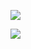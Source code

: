 <a href="https://sichan-dev.tistory.com/" target="_blank"><img src="https://img.shields.io/badge/blog?style=social&logo=blogger&logoColor=FF5722"/></a>

<img src="https://img.shields.io/badge/Python-3776AB?style=for-the-badge&logo=Python&logoColor=white">


<!--
**sichan0107/sichan0107** is a ✨ _special_ ✨ repository because its `README.md` (this file) appears on your GitHub profile.

Here are some ideas to get you started:

- 🔭 I’m currently working on ...
- 🌱 I’m currently learning ...
- 👯 I’m looking to collaborate on ...
- 🤔 I’m looking for help with ...
- 💬 Ask me about ...
- 📫 How to reach me: ...
- 😄 Pronouns: ...
- ⚡ Fun fact: ...
-->
